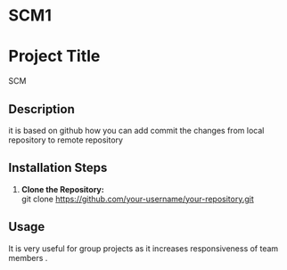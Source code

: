# SCM1
# Project Title
SCM

## Description
it is based on github how you can add commit the changes from local repository to remote repository 

## Installation Steps
1. **Clone the Repository:**  
   git clone https://github.com/your-username/your-repository.git

## Usage
It is very useful for group projects as it increases responsiveness of team members .
